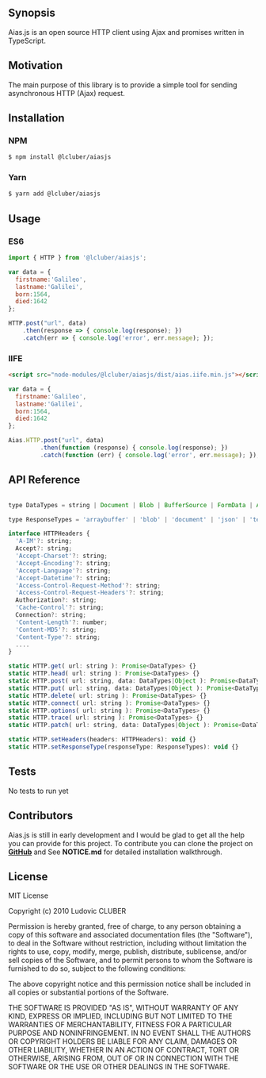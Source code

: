 ## Synopsis

Aias.js is an open source HTTP client using Ajax and promises written in TypeScript.

## Motivation

The main purpose of this library is to provide a simple tool for sending asynchronous HTTP (Ajax) request.

## Installation

### NPM

```bash
$ npm install @lcluber/aiasjs
```

### Yarn
```bash
$ yarn add @lcluber/aiasjs
```

## Usage

### ES6

```javascript
import { HTTP } from '@lcluber/aiasjs';

var data = {
  firstname:'Galileo',
  lastname:'Galilei',
  born:1564,
  died:1642
};

HTTP.post("url", data)
    .then(response => { console.log(response); })
    .catch(err => { console.log('error', err.message); });
```

### IIFE

```html
<script src="node-modules/@lcluber/aiasjs/dist/aias.iife.min.js"></script>
```

```javascript
var data = {
  firstname:'Galileo',
  lastname:'Galilei',
  born:1564,
  died:1642
};

Aias.HTTP.post("url", data)
         .then(function (response) { console.log(response); })
         .catch(function (err) { console.log('error', err.message); });
```

## API Reference

```javascript

type DataTypes = string | Document | Blob | BufferSource | FormData | ArrayBufferView | ArrayBuffer | FormData | URLSearchParams | ReadableStream | null;

type ResponseTypes = 'arraybuffer' | 'blob' | 'document' | 'json' | 'text' | '';

interface HTTPHeaders {
  'A-IM'?: string;
  Accept?: string;
  'Accept-Charset'?: string;
  'Accept-Encoding'?: string;
  'Accept-Language'?: string;
  'Accept-Datetime'?: string;
  'Access-Control-Request-Method'?: string;
  'Access-Control-Request-Headers'?: string;
  Authorization?: string;
  'Cache-Control'?: string;
  Connection?: string;
  'Content-Length'?: number;
  'Content-MD5'?: string;
  'Content-Type'?: string;
  ....
}

static HTTP.get( url: string ): Promise<DataTypes> {}
static HTTP.head( url: string ): Promise<DataTypes> {}
static HTTP.post( url: string, data: DataTypes|Object ): Promise<DataTypes> {}
static HTTP.put( url: string, data: DataTypes|Object ): Promise<DataTypes> {}
static HTTP.delete( url: string ): Promise<DataTypes> {}
static HTTP.connect( url: string ): Promise<DataTypes> {}
static HTTP.options( url: string ): Promise<DataTypes> {}
static HTTP.trace( url: string ): Promise<DataTypes> {}
static HTTP.patch( url: string, data: DataTypes|Object ): Promise<DataTypes> {}

static HTTP.setHeaders(headers: HTTPHeaders): void {}
static HTTP.setResponseType(responseType: ResponseTypes): void {}

```

## Tests

No tests to run yet

## Contributors

Aias.js is still in early development and I would be glad to get all the help you can provide for this project.
To contribute you can clone the project on **[GitHub](https://github.com/LCluber/Aias.js)** and See **NOTICE.md** for detailed installation walkthrough.

## License

MIT License

Copyright (c) 2010 Ludovic CLUBER

Permission is hereby granted, free of charge, to any person obtaining a copy
of this software and associated documentation files (the "Software"), to deal
in the Software without restriction, including without limitation the rights
to use, copy, modify, merge, publish, distribute, sublicense, and/or sell
copies of the Software, and to permit persons to whom the Software is
furnished to do so, subject to the following conditions:

The above copyright notice and this permission notice shall be included in all
copies or substantial portions of the Software.

THE SOFTWARE IS PROVIDED "AS IS", WITHOUT WARRANTY OF ANY KIND, EXPRESS OR
IMPLIED, INCLUDING BUT NOT LIMITED TO THE WARRANTIES OF MERCHANTABILITY,
FITNESS FOR A PARTICULAR PURPOSE AND NONINFRINGEMENT. IN NO EVENT SHALL THE
AUTHORS OR COPYRIGHT HOLDERS BE LIABLE FOR ANY CLAIM, DAMAGES OR OTHER
LIABILITY, WHETHER IN AN ACTION OF CONTRACT, TORT OR OTHERWISE, ARISING FROM,
OUT OF OR IN CONNECTION WITH THE SOFTWARE OR THE USE OR OTHER DEALINGS IN THE
SOFTWARE.

